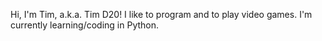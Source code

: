 Hi, I'm Tim, a.k.a. Tim D20! I like to program and to play video games. I'm currently learning/coding in Python.
